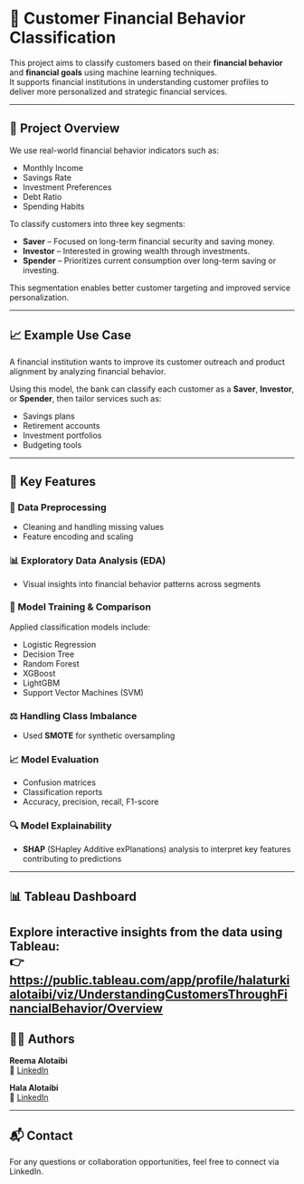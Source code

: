 # 🧠 Customer Financial Behavior Classification

This project aims to classify customers based on their **financial behavior** and **financial goals** using machine learning techniques.  
It supports financial institutions in understanding customer profiles to deliver more personalized and strategic financial services.

---

## 📌 Project Overview

We use real-world financial behavior indicators such as:
- Monthly Income  
- Savings Rate  
- Investment Preferences  
- Debt Ratio  
- Spending Habits  

To classify customers into three key segments:

- **Saver** – Focused on long-term financial security and saving money.  
- **Investor** – Interested in growing wealth through investments.  
- **Spender** – Prioritizes current consumption over long-term saving or investing.  

This segmentation enables better customer targeting and improved service personalization.

---

## 📈 Example Use Case

A financial institution wants to improve its customer outreach and product alignment by analyzing financial behavior.

Using this model, the bank can classify each customer as a **Saver**, **Investor**, or **Spender**, then tailor services such as:
- Savings plans  
- Retirement accounts  
- Investment portfolios  
- Budgeting tools  

---

## 🧪 Key Features

### 🧹 Data Preprocessing
- Cleaning and handling missing values  
- Feature encoding and scaling  

### 📊 Exploratory Data Analysis (EDA)
- Visual insights into financial behavior patterns across segments  

### 🧠 Model Training & Comparison
Applied classification models include:
- Logistic Regression  
- Decision Tree  
- Random Forest  
- XGBoost  
- LightGBM  
- Support Vector Machines (SVM)  

### ⚖️ Handling Class Imbalance
- Used **SMOTE** for synthetic oversampling  

### 📈 Model Evaluation
- Confusion matrices  
- Classification reports  
- Accuracy, precision, recall, F1-score  

### 🔍 Model Explainability
- **SHAP** (SHapley Additive exPlanations) analysis to interpret key features contributing to predictions  

---

## 📊 Tableau Dashboard

Explore interactive insights from the data using Tableau:  
👉https://public.tableau.com/app/profile/halaturkialotaibi/viz/UnderstandingCustomersThroughFinancialBehavior/Overview
---

## 👩‍💻 Authors

**Reema Alotaibi**  
🔗 [LinkedIn](https://www.linkedin.com/in/reematurki-alotaibi)  

**Hala Alotaibi**  
🔗 [LinkedIn](https://www.linkedin.com/in/halaturki-alotaibi/)

---

## 📬 Contact

For any questions or collaboration opportunities, feel free to connect via LinkedIn.


